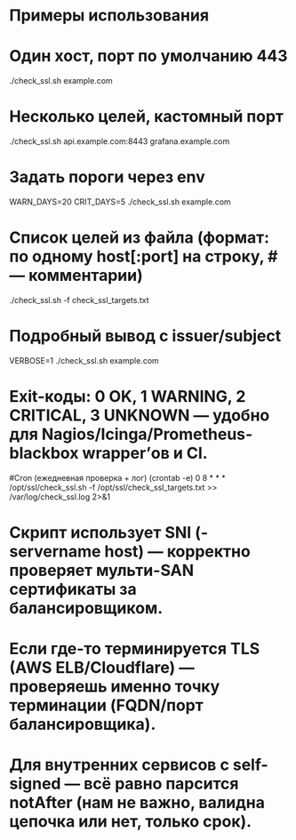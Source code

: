 # Примеры использования

# Один хост, порт по умолчанию 443
./check_ssl.sh example.com

# Несколько целей, кастомный порт
./check_ssl.sh api.example.com:8443 grafana.example.com

# Задать пороги через env
WARN_DAYS=20 CRIT_DAYS=5 ./check_ssl.sh example.com

# Список целей из файла (формат: по одному host[:port] на строку, # — комментарии)
./check_ssl.sh -f check_ssl_targets.txt

# Подробный вывод с issuer/subject
VERBOSE=1 ./check_ssl.sh example.com


# Exit-коды: 0 OK, 1 WARNING, 2 CRITICAL, 3 UNKNOWN — удобно для Nagios/Icinga/Prometheus-blackbox wrapper’ов и CI.

#Cron (ежедневная проверка + лог) (crontab -e)
0 8 * * * /opt/ssl/check_ssl.sh -f /opt/ssl/check_ssl_targets.txt >> /var/log/check_ssl.log 2>&1

# Скрипт использует SNI (-servername host) — корректно проверяет мульти-SAN сертификаты за балансировщиком.

# Если где-то терминируется TLS (AWS ELB/Cloudflare) — проверяешь именно точку терминации (FQDN/порт балансировщика).

# Для внутренних сервисов с self-signed — всё равно парсится notAfter (нам не важно, валидна цепочка или нет, только срок).